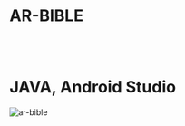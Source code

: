 # AR-BIBLE
<br><br>
# JAVA, Android Studio
![ar-bible](https://github.com/user-attachments/assets/9aa72e75-7db2-4c02-95cd-498465030bd1)

<br><br>

<br><br>
